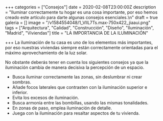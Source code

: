 +++
categories = ["Consejos"]
date = 2020-02-08T23:00:00Z
description = "Iluminar correctamente tu hogar es una cosa importante, por eso hemos creado este artículo para darte algunas consejos esenciales.\n"
draft = true
galeria = []
image = "/v1584554048/1_VllL7Ts.max-750x422_jiaaui.png"
tags = ["Arquitectura", "Calidad", "Construcción", "Diseño", "Iluminación", "Madrid", "Viviendas"]
title = "LA IMPORTANCIA DE LA ILUMINACIÓN"

+++
La iluminación de tu casa es uno de los elementos más importantes, por eso nuestras viviendas siempre están correctamente orientadas para el máximo aprovechamiento de la luz solar.

No obstante deberás tener en cuenta los siguientes consejos ya que la iluminación cambia de manera decisiva la percepción de un espacio.

* Busca iluminar correctamente las zonas, sin deslumbrar ni crear sombras.
* Añade focos laterales que contrasten con la iluminación superior e inferior.
* Evita los excesos de iluminación.
* Busca armonía entre las bombillas, usando las mismas tonalidades.
* En zonas de paso, emplea iluminación de detalle.
* Juega con la iluminación para resaltar aspectos de tu vivienda.